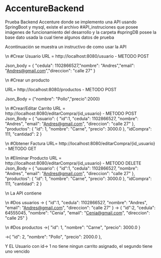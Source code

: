 # AccentureBackend


Prueba Backend Accenture donde se implemento una API usando SpringBoot y mysql, existe el archivo #API_instruciones que posee imágenes
de funcionamiento del desarrollo y la carpeta #springDB posee la base dato usada la cual tiene algunos datos de prueba

Acontinuación se muestra un instructivo de como usar la API


\n
#Crear Usuario
URL = http://localhost:8080/usuario - METODO POST 

Json_body = {  "cedula": 1102866527,"nombre": "Andres","email": "Andres@gmail.com","direccion": "calle 27" }

\n
#Crear un producto 

URL=  http://localhost:8080/productos - METODO POST

Json_Body = {"nombre": "Pollo","precio":2000}

\n
#Crear/Editar Carrito 
URL = http://localhost:8080/editarCompra/{id_usuario} - METODO POST 
Json_Body = {
    "usuario": {
       "id":1,
        "cedula": 1102866527,
        "nombre": "Andres",
        "email": "Andres@gmail.com",
        "direccion": "calle 27"
    },
    "productos": {
    "id": 1,
    "nombre": "Carne",
    "precio": 3000.0
},
    "idCompra": 111,
    "cantidad": 2
}


\n
#Obtener Factura
URL=  http://localhost:8080/editarCompra/{id_usuario}  - METODO GET



\n
#Eliminar Producto 
URL = http://localhost:8080/editarCompra/{id_usuario} - METODO DELETE 
Json_Body = {
    "usuario": {
       "id":1,
        "cedula": 1102866527,
        "nombre": "Andres",
        "email": "Andres@gmail.com",
        "direccion": "calle 27"
    },
    "productos": {
    "id": 1,
    "nombre": "Carne",
    "precio": 3000.0
},
    "idCompra": 111,
    "cantidad": 2
}



\n
La API contiene 

\n
#Dos usuarios 
->  {
       "id":1,
        "cedula": 1102866527,
        "nombre": "Andres",
        "email": "Andres@gmail.com",
        "direccion": "calle 27"
    }
-> {
       "id":2,
        "cedula": 64555045,
        "nombre": "Cenia",
        "email": "Cenia@gmail.com",
        "direccion": "calle 25"
    }
    
  
\n
  #Dos productos 
 ->{
    "id": 1,
    "nombre": "Carne",
    "precio": 3000.0
}

->{
    "id": 2,
    "nombre": "Pollo",
    "precio": 2000.0
},
    
    
 Y EL Usuario con id-> 1 no tiene ningun carrito asignado, el segundo tiene uno vencido 
